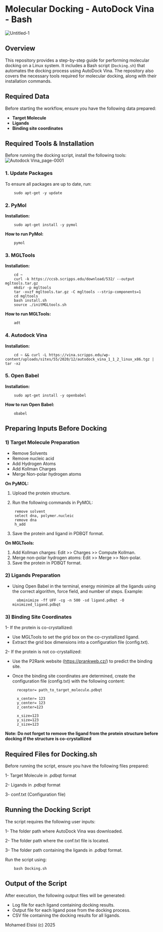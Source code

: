# Molecular Docking - AutoDock Vina - Bash

![Untitled-1](https://github.com/user-attachments/assets/8f964552-e811-478c-a91d-40055f69772b)


## Overview

This repository provides a step-by-step guide for performing molecular docking on a Linux system. It includes a Bash script (`Docking.sh`) that automates the docking process using AutoDock Vina. The repository also covers the necessary tools required for molecular docking, along with their installation commands.

## Required Data

Before starting the workflow, ensure you have the following data prepared:

- **Target Molecule**
- **Ligands**
- **Binding site coordinates**

## Required Tools & Installation
Before running the docking script, install the following tools:
![Autodock Vina_page-0001](https://github.com/user-attachments/assets/65870750-a15b-4a9b-bb2e-9cac82c40ae0)

### 1. Update Packages

To ensure all packages are up to date, run:

        sudo apt-get -y update

### 2. PyMol

**Installation:**

        sudo apt-get install -y pymol
**How to run PyMol:**

        pymol
### 3. MGLTools

**Installation:**

        cd ~
        curl -k https://ccsb.scripps.edu/download/532/ --output mgltools.tar.gz
        mkdir -p mgltools
        tar -xvzf mgltools.tar.gz -C mgltools --strip-components=1
        cd mgltools
        bash install.sh
        source ./initMGLtools.sh

**How to run MGLTools:**
        
        adt
### 4. Autodock Vina

**Installation:**

        cd ~ && curl -L https://vina.scripps.edu/wp-content/uploads/sites/55/2020/12/autodock_vina_1_1_2_linux_x86.tgz | tar -xz
### 5. Open Babel

**Installation:**

        sudo apt-get install -y openbabel

**How to run Open Babel:**

        obabel
## Preparing Inputs Before Docking

### 1) Target Molecule Preparation
- Remove Solvents
- Remove nucleic acid
- Add Hydrogen Atoms
- Add Kollman Charges
- Merge Non-polar hydrogen atoms

**On PyMOL:**

1. Upload the protein structure.
2. Run the following commands in PyMOL:

        remove solvent
        select dna, polymer.nucleic
        remove dna
        h_add
       
3. Save the protein and ligand in PDBQT format. 

**On MGLTools:**

1. Add Kollman charges: Edit >> Charges >> Compute Kollman.
2. Merge non-polar hydrogen atoms: Edit >> Merge >> Non-polar.
3. Save the protein in PDBQT format.

### 2) Ligands Preparation

- Using Open Babel in the terminal, energy minimize all the ligands using the correct algorithm, force field, and number of steps.
Example:

        obminimize -ff UFF -cg -n 500 -sd ligand.pdbqt -O minimized_ligand.pdbqt
### 3) Binding Site Coordinates

1- If the protein is co-crystallized:
- Use MGLTools to set the grid box on the co-crystallized ligand.
- Extract the grid box dimensions into a configuration file (config.txt).

2- If the protein is not co-crystallized:
- Use the P2Rank website (https://prankweb.cz/) to predict the binding site.

* Once the binding site coordinates are determined, create the configuration file (config.txt) with the following content:

        receptor= path_to_target_molecule.pdbqt
        
        x_center= 123 
        y_center= 123
        z_center=123 
        
        x_size=123
        y_size=123
        z_size=123

**Note: Do not forget to remove the ligand from the protein structure before docking if the structure is co-crystallized** 

## Required Files for Docking.sh

Before running the script, ensure you have the following files prepared:

1- Target Molecule in .pdbqt format

2- Ligands in .pdbqt format

3- conf.txt (Configuration file)

## Running the Docking Script

The script requires the following user inputs:

1- The folder path where AutoDock Vina was downloaded.

2- The folder path where the conf.txt file is located.

3- The folder path containing the ligands in .pdbqt format.

Run the script using:

        bash Docking.sh

## Output of the Script
After execution, the following output files will be generated:

- Log file for each ligand containing docking results.
- Output file for each ligand pose from the docking process.
- CSV file containing the docking results for all ligands.

Mohamed Elsisi (c) 2025
